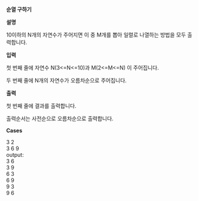 **순열 구하기**

**설명**

10이하의 N개의 자연수가 주어지면 이 중 M개를 뽑아 일렬로 나열하는 방법을 모두 출력합니다.

**입력**

첫 번째 줄에 자연수 N(3<=N<=10)과 M(2<=M<=N) 이 주어집니다.

두 번째 줄에 N개의 자연수가 오름차순으로 주어집니다.

**출력**

첫 번째 줄에 결과를 출력합니다.

출력순서는 사전순으로 오름차순으로 출력합니다.

**Cases**

3 2<br>
3 6 9<br>
output:<br>
3 6<br>
3 9<br>
6 3<br>
6 9<br>
9 3<br>
9 6